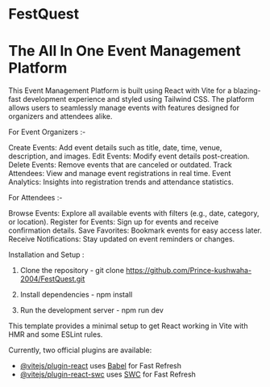 # FestQuest
# The All In One Event Management Platform  

This Event Management Platform is built using React with Vite for a blazing-fast development experience and styled using Tailwind CSS. The platform allows users to seamlessly manage events with features designed for organizers and attendees alike.


For Event Organizers :-

Create Events: Add event details such as title, date, time, venue, description, and images.
Edit Events: Modify event details post-creation.
Delete Events: Remove events that are canceled or outdated.
Track Attendees: View and manage event registrations in real time.
Event Analytics: Insights into registration trends and attendance statistics.


For Attendees :-

Browse Events: Explore all available events with filters (e.g., date, category, or location).
Register for Events: Sign up for events and receive confirmation details.
Save Favorites: Bookmark events for easy access later.
Receive Notifications: Stay updated on event reminders or changes.


Installation and Setup :

1. Clone the repository -
   git clone https://github.com/Prince-kushwaha-2004/FestQuest.git

3. Install dependencies -
   npm install

4. Run the development server -
   npm run dev



This template provides a minimal setup to get React working in Vite with HMR and some ESLint rules.

Currently, two official plugins are available:

- [@vitejs/plugin-react](https://github.com/vitejs/vite-plugin-react/blob/main/packages/plugin-react/README.md) uses [Babel](https://babeljs.io/) for Fast Refresh
- [@vitejs/plugin-react-swc](https://github.com/vitejs/vite-plugin-react-swc) uses [SWC](https://swc.rs/) for Fast Refresh
